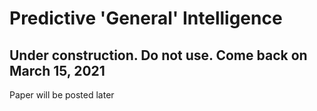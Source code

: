 # Predictive 'General' Intelligence

## Under construction. Do not use. Come back on March 15, 2021
Paper will be posted later
